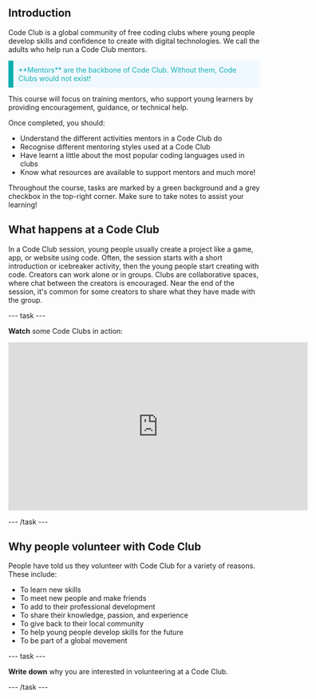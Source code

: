 ## Introduction

Code Club is a global community of free coding clubs where young people develop skills and confidence to create with digital technologies. We call the adults who help run a Code Club mentors. 

<p style="border-left: solid; border-width:10px; border-color: #0faeb0; background-color: aliceblue; padding: 10px;">
<span style="color: #0faeb0">**Mentors** are the backbone of Code Club. Without them, Code Clubs would not exist!
</p>

This course will focus on training mentors, who support young learners by providing encouragement, guidance, or technical help. 

Once completed, you should:
+ Understand the different activities mentors in a Code Club do
+ Recognise different mentoring styles used at a Code Club
+ Have learnt a little about the most popular coding languages used in clubs
+ Know what resources are available to support mentors
and much more!

Throughout the course, tasks are marked by a green background and a grey checkbox in the top-right corner. Make sure to take notes to assist your learning!

## What happens at a Code Club

In a Code Club session, young people usually create a project like a game, app, or website using code. Often, the session starts with a short introduction or icebreaker activity, then the young people start creating with code. Creators can work alone or in groups. Clubs are collaborative spaces, where chat between the creators is encouraged. Near the end of the session, it's common for some creators to share what they have made with the group.


--- task ---

**Watch** some Code Clubs in action:
<iframe width="600" height="337" src="https://www.youtube.com/embed/Gioq1LkZ4a4" title="A Code Club in action" frameborder="0" allow="accelerometer; autoplay; clipboard-write; encrypted-media; gyroscope; picture-in-picture" allowfullscreen></iframe>

--- /task ---

## Why people volunteer with Code Club
People have told us they volunteer with Code Club for a variety of reasons. These include:
+ To learn new skills
+ To meet new people and make friends
+ To add to their professional development
+ To share their knowledge, passion, and experience
+ To give back to their local community
+ To help young people develop skills for the future
+ To be part of a global movement

--- task ---

**Write down** why you are interested in volunteering at a Code Club.

--- /task ---

